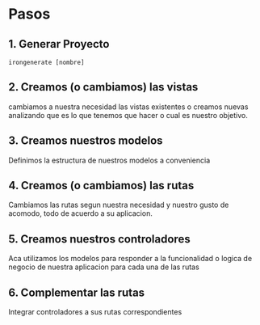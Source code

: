 # Pasos

## 1. Generar Proyecto

`irongenerate [nombre]`

## 2. Creamos (o cambiamos) las vistas

cambiamos a nuestra necesidad las vistas existentes o creamos nuevas analizando que es lo que tenemos que hacer o cual es nuestro objetivo.

## 3. Creamos nuestros modelos

Definimos la estructura de nuestros modelos a conveniencia

## 4. Creamos (o cambiamos) las rutas

Cambiamos las rutas segun nuestra necesidad y nuestro gusto de acomodo, todo de acuerdo a su aplicacion.

## 5. Creamos nuestros controladores

Aca utilizamos los modelos para responder a la funcionalidad o logica de negocio de nuestra aplicacion para cada una de las rutas

## 6. Complementar las rutas

Integrar controladores a sus rutas correspondientes
